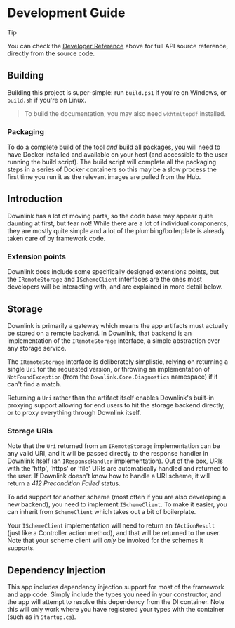 # Development Guide

> [!TIP]
> You can check the [Developer Reference](../api/index.md) above for full API source reference, directly from the source code.

## Building

Building this project is super-simple: run `build.ps1` if you're on Windows, or `build.sh` if you're on Linux.

> To build the documentation, you may also need `wkhtmltopdf` installed.

### Packaging

To do a complete build of the tool *and* build all packages, you will need to have Docker installed and available on your host (and accessible to the user running the build script). The build script will complete all the packaging steps in a series of Docker containers so this may be a slow process the first time you run it as the relevant images are pulled from the Hub.

## Introduction

Downlink has a lot of moving parts, so the code base may appear quite daunting at first, but fear not! While there are a lot of individual components, they are mostly quite simple and a lot of the plumbing/boilerplate is already taken care of by framework code.

### Extension points

Downlink does include some specifically designed extensions points, but the  `IRemoteStorage` and `ISchemeClient` interfaces are the ones most developers will be interacting with, and are explained in more detail below.

## Storage

Downlink is primarily a gateway which means the app artifacts must actually be stored on a remote backend. In Downlink, that backend is an implementation of the `IRemoteStorage` interface, a simple abstraction over any storage service.

The `IRemoteStorage` interface is deliberately simplistic, relying on returning a single `Uri` for the requested version, or throwing an implementation of `NotFoundException` (from the `Downlink.Core.Diagnostics` namespace) if it can't find a match.

Returning a `Uri` rather than the artifact itself enables Downlink's built-in proxying support allowing for end users to hit the storage backend directly, or to proxy everything through Downlink itself.

### Storage URIs

Note that the `Uri` returned from an `IRemoteStorage` implementation can be any valid URI, and it will be passed directly to the response handler in Downlink itself (an `IResponseHandler` implementation). Out of the box, URIs with the 'http', 'https' or 'file' URIs are automatically handled and returned to the user. If Downlink doesn't know how to handle a URI scheme, it will return a *412 Precondition Failed* status.

To add support for another scheme (most often if you are also developing a new backend), you need to implement `ISchemeClient`. To make it easier, you can inherit from `SchemeClient` which takes out a bit of boilerplate.

Your `ISchemeClient` implementation will need to return an `IActionResult` (just like a Controller action method), and that will be returned to the user. Note that your scheme client will *only* be invoked for the schemes it supports.

## Dependency Injection

This app includes dependency injection support for most of the framework and app code. Simply include the types you need in your constructor, and the app will attempt to resolve this dependency from the DI container. Note this will only work where you have registered your types with the container (such as in `Startup.cs`).